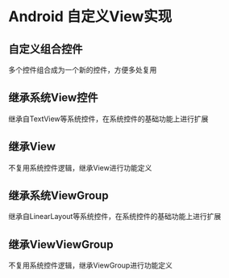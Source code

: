 # Android 自定义View实现

## 自定义组合控件

多个控件组合成为一个新的控件，方便多处复用

## 继承系统View控件

继承自TextView等系统控件，在系统控件的基础功能上进行扩展

## 继承View

不复用系统控件逻辑，继承View进行功能定义

## 继承系统ViewGroup

继承自LinearLayout等系统控件，在系统控件的基础功能上进行扩展

## 继承ViewViewGroup

不复用系统控件逻辑，继承ViewGroup进行功能定义
